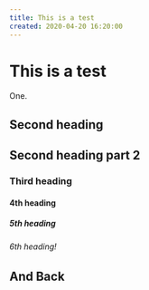 ```yaml
---
title: This is a test
created: 2020-04-20 16:20:00
---
```


# This is a test
One.

## Second heading
## Second heading part 2
### Third heading
#### 4th heading
##### 5th heading
###### 6th heading!

## And Back


